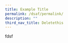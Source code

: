 ```yaml
---
title: Example Title
permalink: /dsaf/permalink/
description: ""
third_nav_title: Deletethis
---
```

fdsf